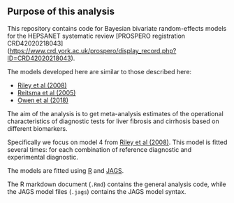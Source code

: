 ## Purpose of this analysis

This repository contains code for Bayesian bivariate random-effects models for the HEPSANET systematic review [PROSPERO registration CRD42020218043] (https://www.crd.york.ac.uk/prospero/display_record.php?ID=CRD42020218043).

The models developed here are similar to those described here:

* [Riley et al (2008)](https://doi.org/10.1002/sim.3441)
* [Reitsma et al (2005)](https://doi.org/10.1016/j.jclinepi.2005.02.022)
* [Owen et al (2018)](https://doi.org/10.1016/j.jclinepi.2018.03.005)

The aim of the analysis is to get meta-analysis estimates of the operational characteristics of diagnostic tests for liver fibrosis and cirrhosis based on different biomarkers.

Specifically we focus on model 4 from [Riley et al (2008)](https://doi.org/10.1002/sim.3441).
This model is fitted several times: for each combination of reference diagnostic and experimental diagnostic.

The models are fitted using [R](https://cran.r-project.org) and [JAGS](https://mcmc-jags.sourceforge.io).

The R markdown document (`.Rmd`) contains the general analysis code, while the JAGS model files (`.jags`) contains the JAGS model syntax.
